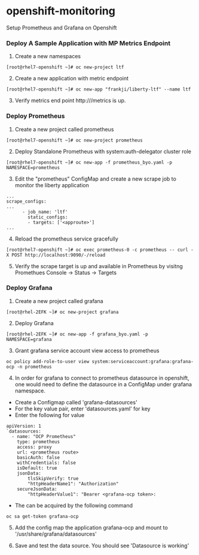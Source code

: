 # openshift-monitoring
Setup Prometheus and Grafana on Openshift

### Deploy A Sample Application with MP Metrics Endpoint
1. Create a new namespaces 
```
[root@rhel7-openshift ~]# oc new-project ltf
```

2. Create a new application with metric endpoint
```
[root@rhel7-openshift ~]# oc new-app "frankji/liberty-ltf" --name ltf
```

3. Verify metrics end point http://<approute>/metrics is up.


### Deploy Prometheus

1. Create a new project called prometheus
```
[root@rhel7-openshift ~]# oc new-project prometheus
```

2. Deploy Standalone Prometheus with system:auth-delegator cluster role
```
[root@rhel7-openshift ~]# oc new-app -f prometheus_byo.yaml -p NAMESPACE=prometheus
```

3. Edit the "prometheus" ConfigMap and create a new scrape job to monitor the liberty application
```
...
scrape_configs:
...
      - job_name: 'ltf'
        static_configs:
        - targets: ['<approute>']
...
```

4. Reload the prometheus service gracefully
```
[root@rhel7-openshift ~]# oc exec prometheus-0 -c prometheus -- curl -X POST http://localhost:9090/-/reload
```
5. Verify the scrape target is up and available in Prometheus by visitng Promethues Console -> Status -> Targets 

### Deploy Grafana

1. Create a new project called grafana
```
[root@rhel-2EFK ~]# oc new-project grafana
```

2. Deploy Grafana
```
[root@rhel-2EFK ~]# oc new-app -f grafana_byo.yaml -p NAMESPACE=grafana
```

3. Grant grafana service account view access to prometheus
```
oc policy add-role-to-user view system:serviceaccount:grafana:grafana-ocp -n prometheus
```

4. In order for grafana to connect to prometheus datasource in openshift, one would need to define the datasource in a ConfigMap under grafana namespace.
  - Create a Configmap called 'grafana-datasources'
  - For the key value pair, enter 'datasources.yaml' for key
  - Enter the following for value
```
apiVersion: 1
`datasources:
  - name: "OCP Prometheus"
    type: prometheus
    access: proxy
    url: <prometheus route>
    basicAuth: false
    withCredentials: false
    isDefault: true
    jsonData:
        tlsSkipVerify: true
        "httpHeaderName1": "Authorization"
    secureJsonData:
        "httpHeaderValue1": "Bearer <grafana-ocp token>:
```
   - The <grafana-ocp token> can be acquired by the following command
  ```
  oc sa get-token grafana-ocp
  ```
  
5. Add the config map the application grafana-ocp and mount to '/usr/share/grafana/datasources'

6. Save and test the data source. You should see 'Datasource is working'
  
